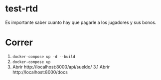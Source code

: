 # test-rtd

Es importante saber cuanto hay que pagarle a los jugadores y sus bonos.

# Correr

1. `docker-compose up -d --build`
2. `docker-compose up`
3. Abrir http://localhost:8000/api/sueldo/
3.1 Abrir http://localhost:8000/docs